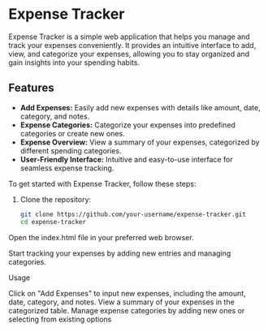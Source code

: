 # Expense Tracker

Expense Tracker is a simple web application that helps you manage and track your expenses conveniently. It provides an intuitive interface to add, view, and categorize your expenses, allowing you to stay organized and gain insights into your spending habits.

## Features

- **Add Expenses:** Easily add new expenses with details like amount, date, category, and notes.
- **Expense Categories:** Categorize your expenses into predefined categories or create new ones.
- **Expense Overview:** View a summary of your expenses, categorized by different spending categories.
- **User-Friendly Interface:** Intuitive and easy-to-use interface for seamless expense tracking.


To get started with Expense Tracker, follow these steps:

1. Clone the repository:
   ```bash
   git clone https://github.com/your-username/expense-tracker.git
   cd expense-tracker
Open the index.html file in your preferred web browser.

Start tracking your expenses by adding new entries and managing categories.

Usage

Click on "Add Expenses" to input new expenses, including the amount, date, category, and notes.
View a summary of your expenses in the categorized table.
Manage expense categories by adding new ones or selecting from existing options